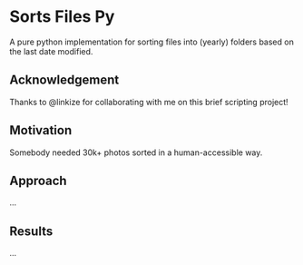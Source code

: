 # Sorts Files Py
A pure python implementation for sorting files into (yearly) folders based on the last date modified.

## Acknowledgement
Thanks to @linkize for collaborating with me on this brief scripting project!

## Motivation
Somebody needed 30k+ photos sorted in a human-accessible way.

## Approach
...

## Results
...